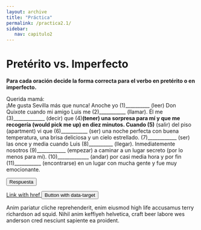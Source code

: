 ```yaml
---
layout: archive
title: "Práctica"
permalink: /practica2.1/
sidebar:
   nav: capitulo2
---
```

# Pretérito vs. Imperfecto

**Para cada oración decide la forma correcta para el verbo en pretérito o en imperfecto.**

Querida mamá:  
¡Me gusta Sevilla más que nunca! Anoche yo (1)__________ (leer) Don Quixote cuando mi amigo Luis me (2)___________ (llamar). Él me (3)_____________ (decir) que (4)____________(tener) una sorpresa para mí y que me recogería (would pick me up) en diez minutos. Cuando (5)____________ (salir) del piso (apartment) vi que (6)___________ (ser) una noche perfecta con buena temperatura, una brisa deliciosa y un cielo estrellado. (7)____________ (ser) las once y media cuando Luis (8)__________ (llegar). Inmediatemente nosotros (9)____________ (empezar) a caminar a un lugar secreto (por lo menos para mí). (10)_____________ (andar) por casi media hora y por fin (11)___________ (encontrarse) en un lugar con mucha gente y fue muy emocionante.

<button class="btn Respuesta">Respuesta</button> 

<p>
  <a class="btn btn-primary" data-toggle="collapse" href="#collapseExample" role="button" aria-expanded="false" aria-controls="collapseExample">
    Link with href
  </a>
  <button class="btn btn-primary" type="button" data-toggle="collapse" data-target="#collapseExample" aria-expanded="false" aria-controls="collapseExample">
    Button with data-target
  </button>
</p>
<div class="collapse" id="collapseExample">
  <div class="card card-body">
    Anim pariatur cliche reprehenderit, enim eiusmod high life accusamus terry richardson ad squid. Nihil anim keffiyeh helvetica, craft beer labore wes anderson cred nesciunt sapiente ea proident.
  </div>
</div>

